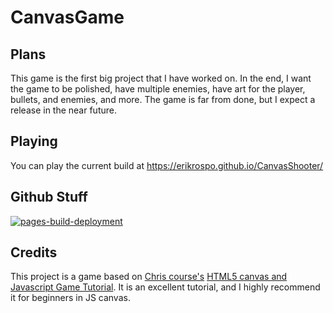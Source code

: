 # CanvasGame

## Plans

This game is the first big project that I have worked on. In the end, I want the game to be polished, have multiple enemies, have art for the player, bullets, and enemies, and more. The game is far from done, but I expect a release in the near future.
## Playing
You can play the current build at https://erikrospo.github.io/CanvasShooter/
## Github Stuff
[![pages-build-deployment](https://github.com/ErikRospo/CanvasShooter/actions/workflows/pages/pages-build-deployment/badge.svg)](https://github.com/ErikRospo/CanvasShooter/actions/workflows/pages/pages-build-deployment)
## Credits

This project is a game based on [Chris course's](https://www.youtube.com/channel/UC9Yp2yz6-pwhQuPlIDV_mjA) [HTML5 canvas and Javascript Game Tutorial](https://www.youtube.com/watch?v=eI9idPTT0c4). It is an excellent tutorial, and I highly recommend it for beginners in JS canvas.
